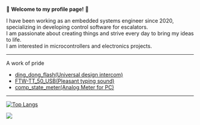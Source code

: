 :balloon: **Welcome to my profile page!** :balloon:  

I have been working as an embedded systems engineer since 2020, specializing in developing control software for escalators.  
I am passionate about creating things and strive every day to bring my ideas to life.  
I am interested in microcontrollers and electronics projects.  

---

A work of pride  
* [ding_dong_flash(Universal design intercom)](https://github.com/ryoono/ding_dong_flash)  
* [FTW-TT_50_USB(Pleasant typing sound)](https://github.com/ryoono/FTW-TT_50_USB)  
* [comp_state_meter(Analog Meter for PC)](https://github.com/ryoono/comp_state_meter)  

---

[![Top Langs](https://github-readme-stats.vercel.app/api/top-langs/?username=ryoono&layout=compact)](https://github.com/ryoono)

[![](https://github-profile-summary-cards.vercel.app/api/cards/profile-details?username=ryoono&theme=github)](https://github.com/ryoono)

<!--
**ryoono/ryoono** is a ✨ _special_ ✨ repository because its `README.md` (this file) appears on your GitHub profile.

Here are some ideas to get you started:

- 🔭 I’m currently working on ...
- 🌱 I’m currently learning ...
- 👯 I’m looking to collaborate on ...
- 🤔 I’m looking for help with ...
- 💬 Ask me about ...
- 📫 How to reach me: ...
- 😄 Pronouns: ...
- ⚡ Fun fact: ...
-->
